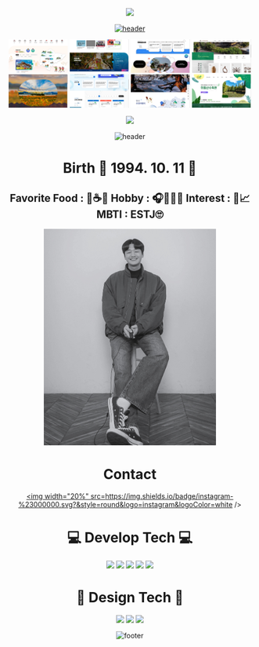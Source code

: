 <div align="center">

<img width="80%" src="https://hits.seeyoufarm.com/api/count/incr/badge.svg?url=https%3A%2F%2Fgithub.com%2Fbelugacurtain&count_bg=%23000000&title_bg=%23000000&icon=github.svg&icon_color=%23FFFFFF&title=HELLO&flat=true"/>

<a href="https://github.com/belugacurtain/project">![header](https://capsule-render.vercel.app/api?text=🧐~2020~Layout~MORE~🧐&type=venom&height=200&fontColor=FFFFFF&animation=fadeIn&color=0:000000,100:FFFFFF&fontSize=40)</a>
<p>
  <a target="_blank" title="View Page" rel="noopener noreferrer" href="https://belugacurtain.github.io/project/2023oc/site/tour/main.html" target="_blank"><img src="thumb08.jpg" width="24%" /></a>
  <a target="_blank" title="View Page" rel="noopener noreferrer" href="https://belugacurtain.github.io/project/2023oc/site/www/main.html" target="_blank"><img src="thumb07.jpg" width="24%" /></a>
  <a target="_blank" title="View Page" rel="noopener noreferrer" href="https://belugacurtain.github.io/project/2023oc/site/youth/main.html" target="_blank"><img src="thumb06.jpg" width="24%" /></a>
  <a target="_blank" title="View Page" rel="noopener noreferrer" href="https://belugacurtain.github.io/project/2022guri/site/gbv/main.html" target="_blank"><img src="thumb05.jpg" width="24%" /></a>
  <a target="_blank" title="View Page" rel="noopener noreferrer" href="https://belugacurtain.github.io/project/2023nyj/site/eng/main.html"><img src="thumb04.jpg" width="24%" /></a>
  <a target="_blank" title="View Page" rel="noopener noreferrer" href="https://belugacurtain.github.io/project/2023tta/site/edu/main.html"><img src="thumb03.jpg" width="24%" /></a>
  <a target="_blank" title="View Page" rel="noopener noreferrer" href="https://belugacurtain.github.io/project/2022hsg/site/tour/main.html"><img src="thumb02.jpg" width="24%" /></a>
  <a target="_blank" title="View Page" rel="noopener noreferrer" href="https://belugacurtain.github.io/project/2022midongsan/site/midongsan/main.html"><img src="thumb01.jpg" width="24%" /></a>
</p>

<img width="100%" src="https://github-readme-stats.vercel.app/api/top-langs/?username=belugacurtain&layout=compact&langs_count=3&title_color=ffffff&text_color=ffffff&bg_color=000000&border_color=000000&custom_title=Belugacurtain-Project&border_radius=10"/>

![header](https://capsule-render.vercel.app/api?text=😏Introduce🫠&type=egg&height=200&fontColor=FFFFFF&animation=fadeIn&color=0:000000,100:FFFFFF&fontSize=60)

# Birth 🐶 1994. 10. 11 🥳
## Favorite Food : 🍜☕🍎 Hobby : 🎧🎤🏊‍♂️ Interest : 💸📈 MBTI : ESTJ🙄

<p>
    <img width="70%" src="PhotoView2.jpg" />
</p>

# Contact

<a href="https://instagram.com/gunami" target="_blank"> <img width="20%" src=https://img.shields.io/badge/instagram-%23000000.svg?&style=round&logo=instagram&logoColor=white /> </a>

# :computer: Develop Tech :computer:
<img height="50" src="https://img.shields.io/badge/HTML-000000?style=round&amp;logo=HTML5&amp;logoColor=white&amp;"/> <img height="50" src="https://img.shields.io/badge/CSS-000000?style=round&amp;logo=CSS3&amp;logoColor=white&amp;"/> <img height="50" src="https://img.shields.io/badge/SCSS-000000?style=round&amp;logo=SASS&amp;logoColor=white&amp;"/> <img height="50" src="https://img.shields.io/badge/JQuery-000000?style=round&amp;logo=JQuery&amp;logoColor=white&amp;"/> <img height="50" src="https://img.shields.io/badge/JS-000000?style=flat-round&amp;logo=JavaScript&amp;logoColor=white&amp;"/>

# :art: Design Tech :art:
<img height="50" src="https://img.shields.io/badge/PhotoShop-FFFFFF?style=round&amp;logo=Adobe Photoshop&amp;logoColor=black&amp;"/> <img height="50" src="https://img.shields.io/badge/Blender-FFFFFF?style=round&amp;logo=Blender&amp;logoColor=black&amp;"/> <img height="50" src="https://img.shields.io/badge/AdobeXD-FFFFFF?style=round&amp;logo=Adobe XD&amp;logoColor=black&amp;"/>

![footer](https://capsule-render.vercel.app/api?type=egg&height=200&fontColor=FFFFFF&animation=fadeIn&color=0:000000,100:FFFFFF&section=footer)

</div>